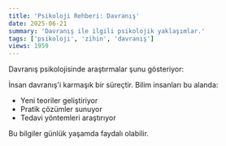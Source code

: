 ```yaml
---
title: 'Psikoloji Rehberi: Davranış'
date: 2025-06-21
summary: 'Davranış ile ilgili psikolojik yaklaşımlar.'
tags: ['psikoloji', 'zihin', 'davranış']
views: 1959
---
```


Davranış psikolojisinde araştırmalar şunu gösteriyor:

İnsan davranış'i karmaşık bir süreçtir. Bilim insanları bu alanda:
- Yeni teoriler geliştiriyor
- Pratik çözümler sunuyor
- Tedavi yöntemleri araştırıyor

Bu bilgiler günlük yaşamda faydalı olabilir.